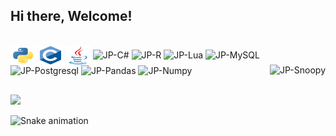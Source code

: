 ## Hi there, Welcome!
<div style="display: inline_block"><br>
  <img align = "center" alt = "JP-Python" height= "30" width = "40" src = "https://raw.githubusercontent.com/devicons/devicon/master/icons/python/python-original.svg"/>
  <img align = "center" alt = "JP-C" height = "30" width = "40" src = "https://raw.githubusercontent.com/devicons/devicon/master/icons/c/c-original.svg"/>
  <img align = "center" alt = "JP-Java" height = "30" width = "40" src = "https://raw.githubusercontent.com/devicons/devicon/master/icons/java/java-original.svg"/>
  <img align = "center" alt = "JP-C#" height = "30" width ="40" src = "https://cdn.jsdelivr.net/gh/devicons/devicon/icons/csharp/csharp-original.svg" />
  <img align = "center" alt = "JP-R" height = "30" width ="40" src = "https://cdn.jsdelivr.net/gh/devicons/devicon/icons/r/r-original.svg" />
  <img align = "center" alt = "JP-Lua" height = "30" width ="40" src = "https://cdn.jsdelivr.net/gh/devicons/devicon/icons/lua/lua-original-wordmark.svg" />
  <img align = "center" alt = "JP-MySQL" height = "30" width ="40" src = "https://cdn.jsdelivr.net/gh/devicons/devicon/icons/mysql/mysql-original.svg" />
  <img align = "center" alt = "JP-Postgresql" height = "30" width ="40" src = "https://cdn.jsdelivr.net/gh/devicons/devicon/icons/postgresql/postgresql-original.svg" />
  <img align = "center" alt = "JP-Pandas" height = "30" width ="40" src = "https://cdn.jsdelivr.net/gh/devicons/devicon/icons/pandas/pandas-original.svg" />
  <img align = "center" alt = "JP-Numpy" height = "30" width ="40" src = "https://cdn.jsdelivr.net/gh/devicons/devicon/icons/numpy/numpy-original.svg" />
  <img align = "right" alt = "JP-Snoopy" src = "https://s6.gifyu.com/images/snoopy.gif">
</div>
  
  ##
  
<div> 
  <a href = "https://www.linkedin.com/in/jpcadev/" target ="_blank"><img src="https://img.shields.io/badge/-LinkedIn-%230077B5?style=for-the-badge&logo=linkedin&logoColor=white" target="_blank"></a> 
 
  ![Snake animation](https://github.com/jpcadev/jpcadev/blob/output/github-contribution-grid-snake.svg)
 
</div>
